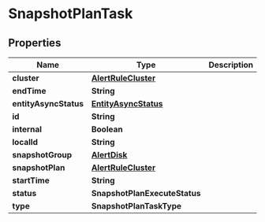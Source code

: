 

# SnapshotPlanTask


## Properties

Name | Type | Description | Notes
------------ | ------------- | ------------- | -------------
**cluster** | [**AlertRuleCluster**](AlertRuleCluster.md) |  | 
**endTime** | **String** |  |  [optional]
**entityAsyncStatus** | [**EntityAsyncStatus**](EntityAsyncStatus.md) |  |  [optional]
**id** | **String** |  | 
**internal** | **Boolean** |  |  [optional]
**localId** | **String** |  | 
**snapshotGroup** | [**AlertDisk**](AlertDisk.md) |  |  [optional]
**snapshotPlan** | [**AlertRuleCluster**](AlertRuleCluster.md) |  | 
**startTime** | **String** |  | 
**status** | **SnapshotPlanExecuteStatus** |  | 
**type** | **SnapshotPlanTaskType** |  | 



